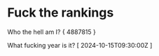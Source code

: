 # Fuck the rankings

Who the hell am I?
{ 4887815 }

What fucking year is it?
[ 2024-10-15T09:30:00Z ]
